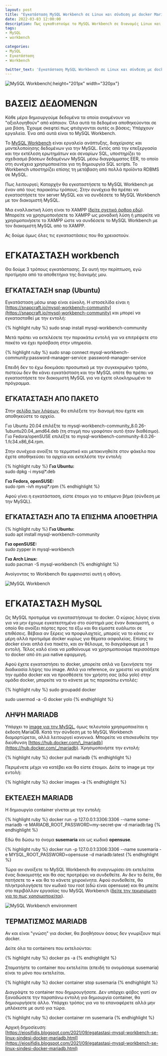 ```yaml
---
layout: post
title: "Εγκατάσταση MySQL Workbench σε Linux και σύνδεση με docker MariaDB"
date: 2022-03-03 12:00:00
description: Πως εγκαθιστούμε το MySQL Workbench σε διανομές Linux και πως το συνδέουμε με MariaDB σε docker
tags:
- MySQL
- workbench

categories:
- MySQL
- Εγκατάσταση
- Workbench

twitter_text: 'Εγκατάσταση MySQL Workbench σε Linux και σύνδεση με docker MariaDB'
---
```


![MySQL Workbench](/post_images/workbench/workbench-logo.png "MySQL Workbench"){:height="201px" width="320px"}

# ΒΑΣΕΙΣ ΔΕΔΟΜΕΝΩΝ

Κάθε μέρα δημιουργούμε δεδομένα τα οποία αναμένουν να "αξιολογηθούν" από κάποιον. Όλα αυτά τα δεδομένα αποθηκεύονται σε μια βάση. Έχουμε σκεφτεί πως φτιάχνονται αυτές οι βάσεις; Υπάρχουν εργαλεία. Ένα από αυτά είναι το MySQL Workbench.  
  
Το [MySQL Workbench](https://www.mysql.com/products/workbench/) είναι εργαλείο ανάπτυξης, διαχείρισης και μοντελοποίησης δεδομένων για την MySQL. Εκτός από την επεξεργασία και την εκτέλεση ερωτημάτων και σεναρίων SQL, υποστηρίζει το σχεδιασμό βάσεων δεδομένων MySQL μέσω διαγράμματος EER, το οποίο στη συνέχεια χρησιμοποιείται για τη δημιουργία SQL scripts. Το Workbench υποστηρίζει επίσης τη μετάβαση από πολλά προϊόντα RDBMS σε MySQL.  
  
Πως λειτουργεί; Καταρχήν θα εγκαταστήσετε το MySQL Workbench με έναν από τους παρακάτω τρόπους. Στην συνέχεια θα πρέπει να εγκαταστήσετε τον server MySQL και να συνδέσετε το MySQL Workbench με τον διακομιστή MySQL.  
  
Μια εναλλακτική λύση είναι το XAMPP ([δείτε σχετικό άρθρο εδώ](https://eiosifidis.blogspot.com/2021/05/egatastasi-xrisi-xampp-se-linux-egkatastasi-wordpress.html)). Μπορείτε να χρησιμοποιήσετε το XAMPP ως μοναδική λύση ή μπορείτε να χρησιμοποιήσετε το XAMPP ώστε να συνδέσετε το MySQL Workbench με τον διακομιστή MySQL από το XAMPP.  
  
Ας δούμε όμως όλες τις εγκαταστάσεις που θα χρειαστούν.  
  
# ΕΓΚΑΤΑΣΤΑΣΗ workbench

Θα δούμε 3 τρόπους εγκατάστασης. Σε αυτή την περίπτωση, εγώ προτίμησα από τα αποθετήρια της διανομής μου.  
  
## ΕΓΚΑΤΑΣΤΑΣΗ snap (Ubuntu)

Εγκατάσταση μέσω snap είναι εύκολη. Η ιστοσελίδα είναι η [https://snapcraft.io/mysql-workbench-community](https://snapcraft.io/mysql-workbench-community) και μπορεί να εγκατασταθεί με την εντολή:  

{% highlight ruby %}
sudo snap install mysql-workbench-community

Μετά πρέπει να εκτελέσετε την παρακάτω εντολή για να επιτρέψετε στο πακέτο να έχει πρόσβαση στην υπηρεσία.  

{% highlight ruby %}
sudo snap connect mysql-workbench-community:password-manager-service :password-manager-service

Επειδή δεν το έχω δοκιμάσει προσωπικά με την συγκεκριμένο τρόπο, πιστεύω δεν θα κάνει εγκατάσταση και την MySQL οπότε θα πρέπει να εγκαταστήσετε τον διακομιστή MySQL για να έχετε ολοκληρωμένο το πρόγραμμα.  
  

## ΕΓΚΑΤΑΣΤΑΣΗ ΑΠΟ ΠΑΚΕΤΟ

Στην [σελίδα των λήψεων](https://dev.mysql.com/downloads/workbench/), θα επιλέξετε την διανομή που έχετε και αποθηκεύστε το αρχείο.  
  
Για Ubuntu 20.04 επιλέξτε το mysql-workbench-community\_8.0.26-1ubuntu20.04\_amd64.deb (τη στιγμή που γραφόταν αυτό ήταν διαθέσιμο).  
Για Fedora/openSUSE επιλέξτε το mysql-workbench-community-8.0.26-1.fc34.x86\_64.rpm.  
  
Στην συνέχεια ανοίξτε το τερματικό και μετακινηθείτε στον φάκελο που έχετε αποθηκεύσει τα αρχεία και εκτελέστε την εντολή:  

{% highlight ruby %}
**Για Ubuntu:**  
sudo dpkg -i mysql\*.deb  
  
**Για Fedora, openSUSE:**  
sudo rpm -ivh mysql\*.rpm
{% endhighlight %}
  
Αφού γίνει η εγκατάσταση, είστε έτοιμοι για το επόμενο βήμα (σύνδεση με την MySQL).  
  
## ΕΓΚΑΤΑΣΤΑΣΗ ΑΠΟ TA ΕΠΙΣΗΜΑ ΑΠΟΘΕΤΗΡΙΑ

{% highlight ruby %}
**Για Ubuntu:**  
sudo apt install mysql-workbench-community  
  
**Για openSUSE:**  
sudo zypper in mysql-workbench  
  
**Για Arch Linux:**  
sudo pacman -S mysql-workbench
{% endhighlight %}
  
Ανοίγοντας το Workbench θα εμφανιστεί αυτή η οθόνη.  

![MySQL Workbench](/post_images/workbench/workbench.png "MySQL Workbench")

# ΕΓΚΑΤΑΣΤΑΣΗ MySQL

Ως MySQL προτιμάμε να εγκαταστήσουμε το docker. Ο κύριος λόγος είναι για να μην έχουμε εγκατεστημένο στο σύστημά μας έναν διακομιστή, ο οποίο θα ανοίξει πόρτες προς τα έξω και θα είμαστε ευάλωτοι σε επιθέσεις. Βέβαια αν ξέρεις να προφυλαχτείς, μπορείς να το κάνεις εν μέρη αλλά προτιμάμε docker κυρίως για θέματα ασφαλείας. Επίσης το docker είναι απλά ένα πακέτο, και αν θέλουμε, το διαγράφουμε με 1 εντολή. Τέλος καλό είναι να μαθαίνουμε να χρησιμοποιούμε περισσότερο το docker από ότι μια native εφαρμογή.  
  
Αφού έχετε εγκαταστήσει το docker, μπορείτε απλά να ξεκινήσετε την διαδικασία λήψης του image. Απλά για reference, αν χρειστεί να φτιάξετε την ομάδα docker και να προσθέσετε τον χρήστη σας (εδώ yolo) στην ομάδα docker, μπορείτε να το κάνετε με τις παρακάτω εντολές:  

{% highlight ruby %}
sudo groupadd docker  
  
sudo usermod -a -G docker yolo
{% endhighlight %}

## ΛΗΨΗ MARIADB

Υπάρχει το [image για την MySQL](https://hub.docker.com/_/mysql), όμως τελευταία χρησιμοποιείται η έκδοση MariaDB. Κατά την σύνδεση με το MySQL Workbench διαμαρτύρεται, αλλά λειτουργεί κανονικά. Μπορείτε να επισκευθείτε την διεύθυνση [https://hub.docker.com/\_/mariadb](https://hub.docker.com/_/mariadb). Χρησιμοποιήστε την εντολή:  

{% highlight ruby %}
docker pull mariadb
{% endhighlight %}
  
Περιμένετε μέχρι να κατέβει και θα είστε έτοιμοι. Δείτε το image με την εντολή:  

{% highlight ruby %}
docker images -a
{% endhighlight %}

## ΕΚΤΕΛΕΣΗ MARIADB

Η δημιουργία container γίνεται με την εντολή:  

{% highlight ruby %}
docker run -p 127.0.0.1:3306:3306 --name some-mariadb -e MARIADB\_ROOT\_PASSWORD=my-secret-pw -d mariadb:tag
{% endhighlight %}
  
Εδώ θα δώσω το όνομα **susemaria** και ως κωδικό **opensuse**.  

{% highlight ruby %}
docker run -p 127.0.0.1:3306:3306 --name susemaria -e MYSQL\_ROOT\_PASSWORD=opensuse -d mariadb:latest
{% endhighlight %}
  
Τώρα αν ανοίξετε το MySQL Workbench θα αναγνωρίσει ότι εκτελείται ένας διακομιστής και θα σας προτρέψει να συνδεθείτε. Αν δεν το δείτε, θα πατήσετε το **+** και θα το κάνετε χειροκίνητα. Αφού συνδεθείτε, θα πληκτρολογήσετε τον κωδικό του root (εδώ είναι opensuse) και θα μπείτε στο περιβάλλον εργασίας του MySQL Workbench ([δείτε την τεκμηρίωση για το πως χρησιμοποιείται](https://dev.mysql.com/doc/workbench/en/)).  

![MySQL Workbench environment](/post_images/workbench/workbench-select.png "MySQL Workbench environment")

## ΤΕΡΜΑΤΙΣΜΟΣ MARIADB

Αν και είναι "γνώση" για docker, θα βοηθήσουν όσους δεν γνωρίζουν περί docker.  
  
Δείτε όλα τα containers που εκτελούνται:

{% highlight ruby %}
docker ps -a
{% endhighlight %}
  
Σταματήστε το container που εκτελείται (επειδή το ονομάσαμε susemaria) είναι το μόνο που εκτελείται.  

{% highlight ruby %}
docker container stop susemaria
{% endhighlight %}
  
Διαγράψτε το container που δημιρουγήσατε. Δεν υπάρχει φόβος γιατί αν ξαναδώσετε την παραπάνω εντολή για δημιουργία container, θα δημιουργήσετε άλλο. Υπάρχει τρόπος για να το επαναφέρετε αλλά μην μπλέκεστε με αυτό για τώρα.  

{% highlight ruby %}
docker container rm susemaria
{% endhighlight %}
  
Αρχική δημοσίευση:  
[https://eiosifidis.blogspot.com/2021/09/egatastasi-mysql-workbench-se-linux-sindesi-docker-mariadb.html](https://eiosifidis.blogspot.com/2021/09/egatastasi-mysql-workbench-se-linux-sindesi-docker-mariadb.html)

